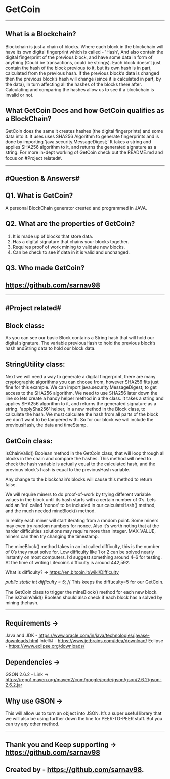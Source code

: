# GetCoin
---------
What is a Blockchain?
----------------------
Blockchain is just a chain of blocks. 
Where each block in the blockchain will have its own digital fingerprint which is called - 'Hash', 
And also contain the digital fingerprint of the previous block, and have some data in form of anything (Could be transactions, could be strings).
Each block doesn’t just contain the hash of the block previous to it, but its own hash is in part, calculated from the previous hash. 
If the previous block’s data is changed then the previous block’s hash will change (since it is calculated in part, by the data),
In turn affecting all the hashes of the blocks there after. 
Calculating and comparing the hashes allow us to see if a blockchain is invalid or not.

What GetCoin Does and how GetCoin qualifies as a BlockChain?
-------------------------------------------------------------
GetCoin does the same it creates hashes (the digital fingerprints) and some data into it.
It uses uses SHA256 Algorithm to generate fingerprints and is done by importing 'java.security.MessageDigest;'
It takes a string and applies SHA256 algorithm to it, and returns the generated signature as a string.
For more in-dept working of GetCoin check out the README.md and focus on #Project related#.

-----------------------------------------------
#Question & Answers#
-------------------
Q1. What is GetCoin?
--------------------
A personal BlockChain generator created and programmed in JAVA.

Q2. What are the properties of GetCoin?
---------------------------------------
1. It is made up of blocks that store data.
2. Has a digital signature that chains your blocks together.
3. Requires proof of work mining to validate new blocks.
4. Can be check to see if data in it is valid and unchanged.

Q3. Who made GetCoin?
---------------------
https://github.com/sarnav98
------------------------------

------------------------------------------------------------

#Project related#
-----------------
Block class:
------------
As you can see our basic Block contains a String hash that will hold our digital signature. 
The variable previousHash to hold the previous block’s hash andString data to hold our block data.

StringUtility class:
--------------------
Next we will need a way to generate a digital fingerprint,
there are many cryptographic algorithms you can choose from, however SHA256 fits just fine for this example. We can import java.security.MessageDigest; to get access to the SHA256 algorithm.
We need to use SHA256 later down the line so lets create a handy helper method in a the class.
It takes a string and applies SHA256 algorithm to it, and returns the generated signature as a string.
'applySha256' helper, in a new method in the Block class, to calculate the hash. 
We must calculate the hash from all parts of the block we don’t want to be tampered with. 
So for our block we will include the previousHash, the data and timeStamp.

GetCoin class:
--------------
isChainValid() Boolean method in the GetCoin class, 
that will loop through all blocks in the chain and compare the hashes. 
This method will need to check the hash variable is actually equal to the calculated hash, 
and the previous block’s hash is equal to the previousHash variable.

Any change to the blockchain’s blocks will cause this method to return false.

We will require miners to do proof-of-work by trying different variable values in the block until its hash starts with a certain number of 0’s.
Lets add an 'int' called 'nonce' to be included in our calculateHash() method, and the much needed mineBlock() method.

In reality each miner will start iterating from a random point. 
Some miners may even try random numbers for nonce. 
Also it’s worth noting that at the harder difficulties solutions may require more than integer.
MAX_VALUE, miners can then try changing the timestamp.

The mineBlock() method takes in an int called difficulty, this is the number of 0’s they must solve for. 
Low difficulty like 1 or 2 can be solved nearly instantly on most computers.
I’d suggest something around 4–6 for testing. 
At the time of writing Litecoin’s difficulty is around 442,592.

What is difficulty? -> https://en.bitcoin.it/wiki/Difficulty

*public static int difficulty = 5;* // This keeps the diffuculty=5 for our GetCoin.

The GetCoin class to trigger the mineBlock() method for each new block. 
The isChainValid() Boolean should also check if each block has a solved by mining thehash.

----------------

Requirements ->
-------------
Java and JDK - https://www.oracle.com/in/java/technologies/javase-downloads.html
IntelliJ - https://www.jetbrains.com/idea/download/
Eclipse - https://www.eclipse.org/downloads/


Dependencies -> 
---------------

GSON 2.6.2 - Link -> https://repo1.maven.org/maven2/com/google/code/gson/gson/2.6.2/gson-2.6.2.jar

Why use GSON ->
-------------
This will allow us to turn an object into JSON.
It’s a super useful library that we will also be using further down the line for PEER-TO-PEER stuff.
But you can try any other method.

--------------------------------------------------------------------------------------
Thank you and Keep supporting -> https://github.com/sarnav98
-------------------------------------------------------------
Created by - https://github.com/sarnav98.
-----------------------------------------

